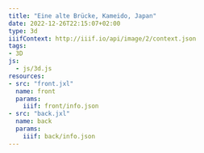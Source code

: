 ```yaml
---
title: "Eine alte Brücke, Kameido, Japan"
date: 2022-12-26T22:15:07+02:00
type: 3d
iiifContext: http://iiif.io/api/image/2/context.json
tags:
- 3D
js:
  - js/3d.js
resources:
- src: "front.jxl"
  name: front
  params:
    iiif: front/info.json
- src: "back.jxl"
  name: back
  params:
    iiif: back/info.json
---
```

